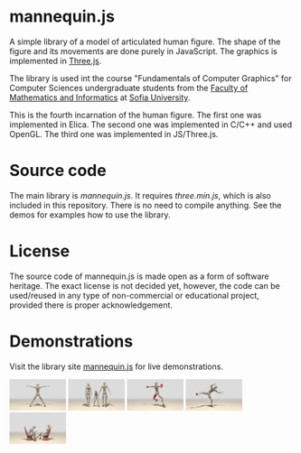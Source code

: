 # mannequin.js
A simple library of a model of articulated human figure. The shape of the figure
and its movements are done purely in JavaScript. The graphics is implemented in
[Three.js](threejs.org).

The library is used int the course "Fundamentals of Computer Graphics" for Computer
Sciences undergraduate students from the [Faculty of Mathematics and Informatics](https://www.fmi.uni-sofia.bg/en)
at [Sofia University](https://www.uni-sofia.bg/index.php/eng).

This is the fourth incarnation of the human figure. The first one was implemented
in Elica. The second one was implemented in C/C++ and used OpenGL. The third one
was implemented in JS/Three.js.

# Source code

The main library is *mannequin.js*. It requires *three.min.js*, which is also
included in this repository. There is no need to compile anything. See the demos
for examples how to use the library.

# License

The source code of mannequin.js is made open as a form of software heritage.
The exact license is not decided yet, however, the code can be used/reused in
any type of non-commercial or educational project, provided there is proper 
acknowledgement.

# Demonstrations

Visit the library site [mannequin.js](https://boytchev.github.io/mannequin.js/) for live demonstrations.

<img src="./snapshots/demo-mannequin-01.jpg" width="100">
<img src="snapshots/demo-mannequin-02.jpg" width="100">
<img src="snapshots/demo-mannequin-03.jpg" width="100">
<img src="snapshots/demo-mannequin-04.jpg" width="100">
<img src="snapshots/demo-mannequin-05.jpg" width="100">
